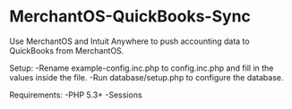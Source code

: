 MerchantOS-QuickBooks-Sync
==========================

Use MerchantOS and Intuit Anywhere to push accounting data to QuickBooks from MerchantOS.

Setup:
-Rename example-config.inc.php to config.inc.php and fill in the values inside the file.
-Run database/setup.php to configure the database.

Requirements:
-PHP 5.3+
-Sessions
